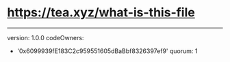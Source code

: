 # https://tea.xyz/what-is-this-file
---
version: 1.0.0
codeOwners:
  - '0x6099939fE183C2c959551605dBaBbf8326397ef9'
quorum: 1
